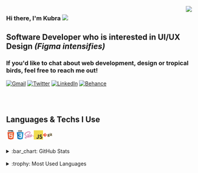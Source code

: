 <img src="https://media.giphy.com/media/26BRAp3nfSePXd8He/giphy.gif" align="right">

### Hi there, I'm Kubra <img src="https://raw.githubusercontent.com/MartinHeinz/MartinHeinz/master/wave.gif" width="30px">

## Software Developer who is interested in UI/UX Design _(Figma intensifies)_

### If you'd like to chat about web development, design or tropical birds, feel free to reach me out!

[![Gmail](https://img.shields.io/badge/Gmail-D14836?style=for-the-badge&logo=gmail&logoColor=white)][gmail]
[![Twitter](https://img.shields.io/badge/Twitter-1DA1F2?style=for-the-badge&logo=twitter&logoColor=white)][twitter]
[![LinkedIn](	https://img.shields.io/badge/LinkedIn-0077B5?style=for-the-badge&logo=linkedin&logoColor=white)][linkedin]
[![Behance](https://img.shields.io/badge/-Behance-blue?style=for-the-badge&logo=behance&logoColor=white)][behance]

<br/>
<br/>

## Languages & Techs I Use

<img src="https://raw.githubusercontent.com/github/explore/80688e429a7d4ef2fca1e82350fe8e3517d3494d/topics/html/html.png" width="25" height="25" align="left">
<img src="https://raw.githubusercontent.com/github/explore/80688e429a7d4ef2fca1e82350fe8e3517d3494d/topics/css/css.png" width="25" height="25" align="left">
<img src="https://raw.githubusercontent.com/github/explore/80688e429a7d4ef2fca1e82350fe8e3517d3494d/topics/sass/sass.png" width="25" height="25" align="left">
<img src="https://raw.githubusercontent.com/github/explore/80688e429a7d4ef2fca1e82350fe8e3517d3494d/topics/javascript/javascript.png" width="25" height="25" align="left">
<img src="https://raw.githubusercontent.com/github/explore/80688e429a7d4ef2fca1e82350fe8e3517d3494d/topics/git/git.png" width="25" height="25" align="left">

<br/><br/>

<details>
<summary>:bar_chart: GitHub Stats</summary>
<img src="https://github-readme-stats.vercel.app/api?username=kubradas8&show_icons=true&theme=tokyonight">
</details>

<br/>

<details>
<summary>:trophy: Most Used Languages</summary>
<img src="https://github-readme-stats.vercel.app/api/top-langs/?username=kubradas8&layout=compact&theme=tokyonight">
</details>

[gmail]: mailto:kdasdogan94@gmail.com
[twitter]: https://twitter.com/IBlameQ?s=09
[linkedin]: https://www.linkedin.com/in/kubradas
[behance]: https://www.behance.net/kubrad1

